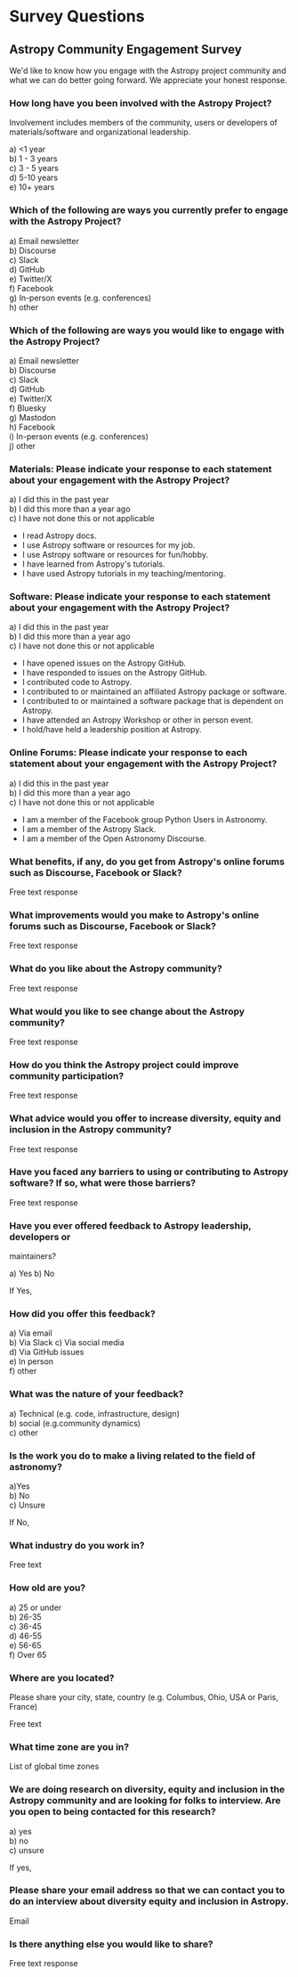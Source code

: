 # Survey Questions 

## Astropy Community Engagement Survey

We'd like to know how you engage with the Astropy project community and
what we can do better going forward. We appreciate your honest response.

### How long have you been involved with the Astropy Project?

Involvement includes members of the community, users or developers of
materials/software and organizational leadership.

a) <1 year   
b) 1 - 3 years  
c) 3 - 5 years  
d) 5-10 years  
e) 10+ years  

###  Which of the following are ways you currently prefer to engage with the Astropy Project?

a) Email newsletter  
b) Discourse  
c) Slack  
d) GitHub  
e) Twitter/X  
f) Facebook  
g) In-person events (e.g. conferences)  
h) other

### Which of the following are ways you would like to engage with the Astropy Project?

a) Email newsletter  
b) Discourse   
c) Slack  
d) GitHub  
e) Twitter/X  
f) Bluesky  
g) Mastodon  
h) Facebook  
i) In-person events (e.g. conferences)  
j) other

### Materials: Please indicate your response to each statement about your engagement with the Astropy Project?

a) I did this in the past year  
b) I did this more than a year ago  
c) I have not done this or not applicable

- I read Astropy docs.
- I use Astropy software or resources for my job.
- I use Astropy software or resources for fun/hobby.
- I have learned from Astropy\'s tutorials.
- I have used Astropy tutorials in my teaching/mentoring.

### Software: Please indicate your response to each statement about your engagement with the Astropy Project?

a) I did this in the past year  
b) I did this more than a year ago  
c) I have not done this or not applicable

- I have opened issues on the Astropy GitHub.
- I have responded to issues on the Astropy GitHub.
- I contributed code to Astropy.
- I contributed to or maintained an affiliated Astropy package or software.
- I contributed to or maintained a software package that is dependent on Astropy.
- I have attended an Astropy Workshop or other in person event.
- I hold/have held a leadership position at Astropy.

### Online Forums: Please indicate your response to each statement about your engagement with the Astropy Project?

a) I did this in the past year  
b) I did this more than a year ago  
c) I have not done this or not applicable

- I am a member of the Facebook group Python Users in Astronomy.
- I am a member of the Astropy Slack.
- I am a member of the Open Astronomy Discourse.

### What benefits, if any, do you get from Astropy\'s online forums such as Discourse, Facebook or Slack?

Free text response

### What improvements would you make to Astropy\'s online forums such as Discourse, Facebook or Slack?

Free text response

### What do you like about the Astropy community?

Free text response

### What would you like to see change about the Astropy community?

Free text response

### How do you think the Astropy project could improve community participation?

Free text response

### What advice would you offer to increase diversity, equity and inclusion in the Astropy community?

Free text response

### Have you faced any barriers to using or contributing to Astropy software? If so, what were those barriers?

Free text response

### Have you ever offered feedback to Astropy leadership, developers or
maintainers?

a) Yes 
b) No

If Yes,

###  How did you offer this feedback?

a) Via email  
b) Via Slack 
c) Via social media  
d) Via GitHub issues  
e) In person  
f) other

### What was the nature of your feedback?

a) Technical (e.g. code, infrastructure, design)  
b) social (e.g.community dynamics)  
c) other

### Is the work you do to make a living related to the field of astronomy?

a)Yes   
b) No  
c) Unsure  

If No,

### What industry do you work in?

Free text

### How old are you?

a) 25 or under  
b) 26-35  
c) 36-45  
d) 46-55  
e) 56-65  
f) Over 65

### Where are you located?

Please share your city, state, country (e.g. Columbus, Ohio, USA or
Paris, France)

Free text

### What time zone are you in?

List of global time zones

### We are doing research on diversity, equity and inclusion in the Astropy community and are looking for folks to interview. Are you open to being contacted for this research?

a) yes  
b) no  
c) unsure

If yes,

### Please share your email address so that we can contact you to do an interview about diversity equity and inclusion in Astropy.

Email

### Is there anything else you would like to share?

Free text response